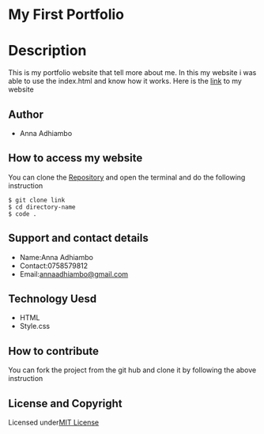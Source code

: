 # My First Portfolio
# Description
This is my portfolio website that tell more about me.
In this my website i was able to use the index.html and know how it works.
Here is the [link](https://annaadhiambo.github.io/My-First-Portfolio/) to my website
## Author
* Anna Adhiambo
## How to access my website
You can clone the [Repository](https://github.com/annaadhiambo/My-First-Portfolio.git) and open the terminal and do the following instruction
```
$ git clone link
$ cd directory-name
$ code .
```
##  Support and contact details
* Name:Anna Adhiambo
* Contact:0758579812
* Email:annaadhiambo@gmail.com
## Technology Uesd
* HTML
* Style.css
## How to contribute
You can fork the project from the git hub and clone it by following the above instruction
## License and Copyright
Licensed under[MIT License](LICENSE)
